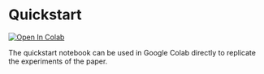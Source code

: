 # Quickstart

[![Open In Colab](https://colab.research.google.com/assets/colab-badge.svg)](https://colab.research.google.com/github/nlpaueb/greek-bar-bench/blob/main/quickstart/quickstart_greekbarbench.ipynb)

The quickstart notebook can be used in Google Colab directly to replicate the experiments of the paper.


